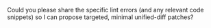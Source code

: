 Could you please share the specific lint errors (and any relevant code snippets) so I can propose targeted, minimal unified-diff patches?